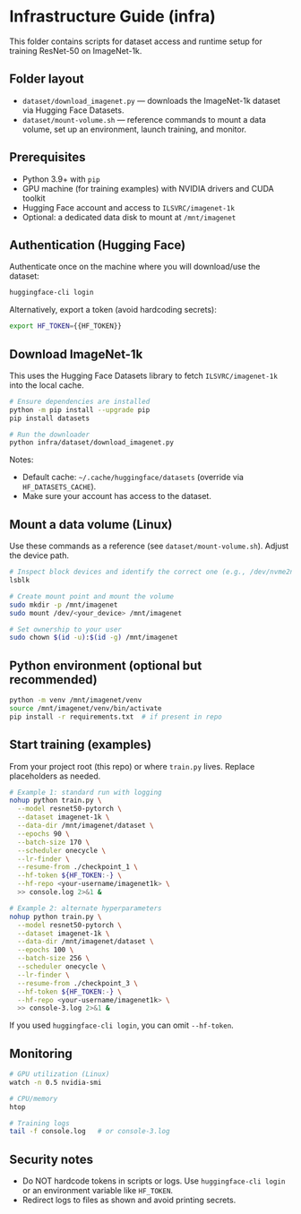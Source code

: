# Infrastructure Guide (infra)

This folder contains scripts for dataset access and runtime setup for training ResNet-50 on ImageNet-1k.

## Folder layout
- `dataset/download_imagenet.py` — downloads the ImageNet-1k dataset via Hugging Face Datasets.
- `dataset/mount-volume.sh` — reference commands to mount a data volume, set up an environment, launch training, and monitor.

## Prerequisites
- Python 3.9+ with `pip`
- GPU machine (for training examples) with NVIDIA drivers and CUDA toolkit
- Hugging Face account and access to `ILSVRC/imagenet-1k`
- Optional: a dedicated data disk to mount at `/mnt/imagenet`

## Authentication (Hugging Face)
Authenticate once on the machine where you will download/use the dataset:

```bash
huggingface-cli login
```

Alternatively, export a token (avoid hardcoding secrets):

```bash
export HF_TOKEN={{HF_TOKEN}}
```

## Download ImageNet-1k
This uses the Hugging Face Datasets library to fetch `ILSVRC/imagenet-1k` into the local cache.

```bash
# Ensure dependencies are installed
python -m pip install --upgrade pip
pip install datasets

# Run the downloader
python infra/dataset/download_imagenet.py
```

Notes:
- Default cache: `~/.cache/huggingface/datasets` (override via `HF_DATASETS_CACHE`).
- Make sure your account has access to the dataset.

## Mount a data volume (Linux)
Use these commands as a reference (see `dataset/mount-volume.sh`). Adjust the device path.

```bash
# Inspect block devices and identify the correct one (e.g., /dev/nvme2n1)
lsblk

# Create mount point and mount the volume
sudo mkdir -p /mnt/imagenet
sudo mount /dev/<your_device> /mnt/imagenet

# Set ownership to your user
sudo chown $(id -u):$(id -g) /mnt/imagenet
```

## Python environment (optional but recommended)
```bash
python -m venv /mnt/imagenet/venv
source /mnt/imagenet/venv/bin/activate
pip install -r requirements.txt  # if present in repo
```

## Start training (examples)
From your project root (this repo) or where `train.py` lives. Replace placeholders as needed.

```bash
# Example 1: standard run with logging
nohup python train.py \
  --model resnet50-pytorch \
  --dataset imagenet-1k \
  --data-dir /mnt/imagenet/dataset \
  --epochs 90 \
  --batch-size 170 \
  --scheduler onecycle \
  --lr-finder \
  --resume-from ./checkpoint_1 \
  --hf-token ${HF_TOKEN:-} \
  --hf-repo <your-username/imagenet1k> \
  >> console.log 2>&1 &

# Example 2: alternate hyperparameters
nohup python train.py \
  --model resnet50-pytorch \
  --dataset imagenet-1k \
  --data-dir /mnt/imagenet/dataset \
  --epochs 100 \
  --batch-size 256 \
  --scheduler onecycle \
  --lr-finder \
  --resume-from ./checkpoint_3 \
  --hf-token ${HF_TOKEN:-} \
  --hf-repo <your-username/imagenet1k> \
  >> console-3.log 2>&1 &
```

If you used `huggingface-cli login`, you can omit `--hf-token`.

## Monitoring
```bash
# GPU utilization (Linux)
watch -n 0.5 nvidia-smi

# CPU/memory
htop

# Training logs
tail -f console.log   # or console-3.log
```

## Security notes
- Do NOT hardcode tokens in scripts or logs. Use `huggingface-cli login` or an environment variable like `HF_TOKEN`.
- Redirect logs to files as shown and avoid printing secrets.
